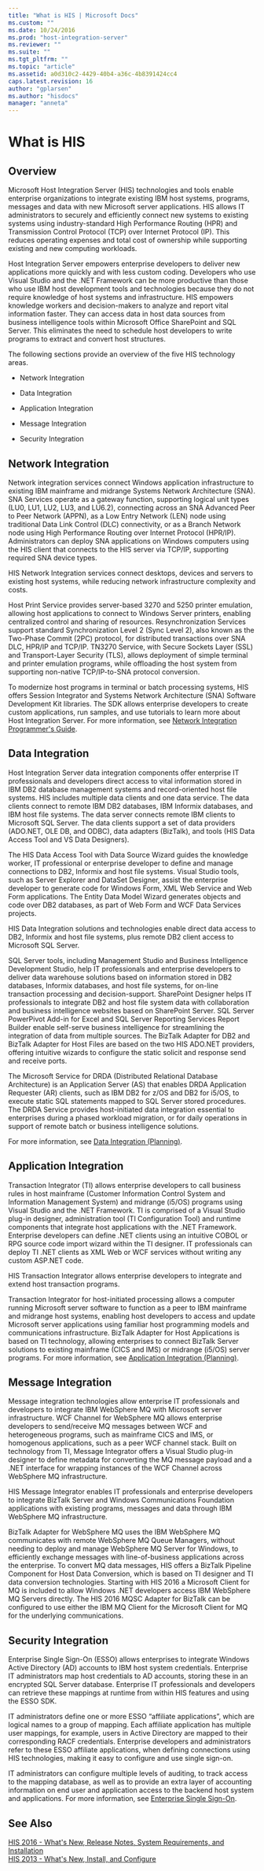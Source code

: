 ```yaml
---
title: "What is HIS | Microsoft Docs"
ms.custom: ""
ms.date: 10/24/2016
ms.prod: "host-integration-server"
ms.reviewer: ""
ms.suite: ""
ms.tgt_pltfrm: ""
ms.topic: "article"
ms.assetid: a0d310c2-4429-40b4-a36c-4b8391424cc4
caps.latest.revision: 16
author: "gplarsen"
ms.author: "hisdocs"
manager: "anneta"
---
```

# What is HIS

## Overview
Microsoft Host Integration Server (HIS) technologies and tools enable enterprise organizations to integrate existing IBM host systems, programs, messages and data with new Microsoft server applications. HIS allows IT administrators to securely and efficiently connect new systems to existing systems using industry-standard High Performance Routing (HPR) and Transmission Control Protocol (TCP) over Internet Protocol (IP). This reduces operating expenses and total cost of ownership while supporting existing and new computing workloads.  
  
Host Integration Server empowers enterprise developers to deliver new applications more quickly and with less custom coding. Developers who use Visual Studio  and the .NET Framework  can be more productive than those who use IBM host development tools and technologies because they do not require knowledge of host systems and infrastructure. HIS empowers knowledge workers and decision-makers to analyze and report vital information faster. They can access data in host data sources from business intelligence tools within Microsoft Office SharePoint and SQL Server. This eliminates the need to schedule host developers to write programs to extract and convert host structures.  
  
 The following sections provide an overview of the five HIS technology areas.  
  
-   Network Integration
  
-   Data Integration
  
-   Application Integration
  
-   Message Integration
  
-   Security Integration
  
##  <a name="Network"></a> Network Integration  
 Network integration services connect Windows application infrastructure to existing IBM mainframe and midrange Systems Network Architecture (SNA). SNA Services operate as a gateway function, supporting logical unit types (LU0, LU1, LU2, LU3, and LU6.2), connecting across an SNA Advanced Peer to Peer Network (APPN), as a Low Entry Network (LEN) node using traditional Data Link Control (DLC) connectivity, or as a Branch Network node using High Performance Routing over Internet Protocol (HPR/IP). Administrators can deploy SNA applications on Windows computers using the HIS client that connects to the HIS server via TCP/IP, supporting required SNA device types.  
  
  
 HIS Network Integration services connect desktops, devices and servers to existing host systems, while reducing network infrastructure complexity and costs.  
  
 Host Print Service provides server-based 3270 and 5250 printer emulation, allowing host applications to connect to Windows Server  printers, enabling centralized control and sharing of resources. Resynchronization Services support standard Synchronization Level 2 (Sync Level 2), also known as the Two-Phase Commit (2PC) protocol, for distributed transactions over SNA DLC, HPR/IP and TCP/IP. TN3270 Service, with Secure Sockets Layer (SSL) and Transport-Layer Security (TLS), allows deployment of simple terminal and printer emulation programs, while offloading the host system from supporting non-native TCP/IP-to-SNA protocol conversion. 
  
 To modernize host programs in terminal or batch processing systems, HIS offers Session Integrator and Systems Network Architecture (SNA) Software Development Kit libraries. The SDK allows enterprise developers to create custom applications, run samples, and use tutorials to learn more about Host Integration Server. For more information, see [Network Integration Programmer's Guide](core/network-integration-programmer-s-guide2.md).  
  
##  <a name="Data"></a> Data Integration  
 Host Integration Server data integration components offer enterprise IT professionals and developers direct access to vital information stored in IBM DB2 database management systems and record-oriented host file systems. HIS includes multiple data clients and one data service. The data clients connect to remote IBM DB2 databases, IBM Informix databases, and IBM host file systems. The data server connects remote IBM clients to Microsoft SQL Server. The data clients support a set of data providers (ADO.NET, OLE DB, and ODBC), data adapters (BizTalk), and tools (HIS Data Access Tool and VS Data Designers).  
  
 The HIS Data Access Tool with Data Source Wizard guides the knowledge worker, IT professional or enterprise developer to define and manage connections to DB2, Informix and host file systems. Visual Studio  tools, such as Server Explorer and DataSet Designer, assist the enterprise developer to generate code for Windows Form, XML Web Service and Web Form applications. The Entity Data Model Wizard generates objects and code over DB2 databases, as part of Web Form and WCF Data Services projects.  
  
 HIS Data Integration solutions and technologies enable direct data access to DB2, Informix and host file systems, plus remote DB2 client access to Microsoft SQL Server.  
  
 SQL Server  tools, including Management Studio and Business Intelligence Development Studio, help IT professionals and enterprise developers to deliver data warehouse solutions based on information stored in DB2 databases, Informix databases, and host file systems, for on-line transaction processing and decision-support. SharePoint Designer helps IT professionals to integrate DB2 and host file system data with collaboration and business intelligence websites based on SharePoint Server. SQL Server PowerPivot Add-in for Excel and SQL Server Reporting Services Report Builder enable self-serve business intelligence for streamlining the integration of data from multiple sources. The BizTalk Adapter for DB2 and BizTalk Adapter for Host Files are based on the two HIS ADO.NET providers, offering intuitive wizards to configure the static solicit and response send and receive ports.  
  
 The Microsoft Service for DRDA (Distributed Relational Database Architecture) is an Application Server (AS) that enables DRDA Application Requester (AR) clients, such as IBM DB2 for z/OS and DB2 for i5/OS, to execute static SQL statements mapped to SQL Server stored procedures. The DRDA Service provides host-initiated data integration essential to enterprises during a phased workload migration, or for daily operations in support of remote batch or business intelligence solutions.  
  
 For more information, see [Data Integration (Planning)](core/data-integration-planning-1.md).  
  
##  <a name="application"></a> Application Integration  
 Transaction Integrator (TI) allows enterprise developers to call business rules in host mainframe (Customer Information Control System and Information Management System) and midrange (i5/OS) programs using Visual Studio and the .NET Framework. TI is comprised of a Visual Studio plug-in designer, administration tool (TI Configuration Tool) and runtime components that integrate host applications with the .NET Framework. Enterprise developers can define .NET clients using an intuitive COBOL or RPG source code import wizard within the TI designer. IT professionals can deploy TI .NET clients as XML Web or WCF services without writing any custom ASP.NET code.  
  
 HIS Transaction Integrator allows enterprise developers to integrate and extend host transaction programs.  
  
 Transaction Integrator for host-initiated processing allows a computer running Microsoft server software to function as a peer to IBM mainframe and midrange host systems, enabling host developers to access and update Microsoft server applications using familiar host programming models and communications infrastructure. BizTalk Adapter for Host Applications is based on TI technology, allowing enterprises to connect BizTalk Server solutions to existing mainframe (CICS and IMS) or midrange (i5/OS) server programs. For more information, see [Application Integration (Planning)](core/application-integration-planning-2.md).  
  
##  <a name="message"></a> Message Integration  
 Message integration technologies allow enterprise IT professionals and developers to integrate IBM WebSphere MQ with Microsoft server infrastructure. WCF Channel for WebSphere MQ allows enterprise developers to send/receive MQ messages between WCF and heterogeneous programs, such as mainframe CICS and IMS, or homogenous applications, such as a peer WCF channel stack. Built on technology from TI, Message Integrator offers a Visual Studio plug-in designer to define metadata for converting the MQ message payload and a .NET interface for wrapping instances of the WCF Channel across WebSphere MQ infrastructure.  
  
 HIS Message Integrator enables IT professionals and enterprise developers to integrate BizTalk Server and Windows Communications Foundation applications with existing programs, messages and data through IBM WebSphere MQ infrastructure.  
  
 BizTalk Adapter for WebSphere MQ uses the IBM WebSphere MQ communicates with remote WebSphere MQ Queue Managers, without needing to deploy and manage WebSphere MQ Server for Windows, to efficiently exchange messages with line-of-business applications across the enterprise. To convert MQ data messages, HIS offers a BizTalk Pipeline Component for Host Data Conversion, which is based on TI designer and TI data conversion technologies. Starting with HIS 2016 a Microsoft Client for MQ is included to allow Windows .NET developers access IBM WebSphere MQ Servers directly.  The HIS 2016 MQSC Adapter for BizTalk can be configured to use either the IBM MQ Client for the Microsoft Client for MQ for the underlying communications. 
  
##  <a name="Security"></a> Security Integration  
 Enterprise Single Sign-On (ESSO) allows enterprises to integrate Windows Active Directory (AD) accounts to IBM host system credentials. Enterprise IT administrators map host credentials to AD accounts, storing these in an encrypted SQL Server database. Enterprise IT professionals and developers can retrieve these mappings at runtime from within HIS features and using the ESSO SDK.  
  
 IT administrators define one or more ESSO “affiliate applications”, which are logical names to a group of mapping. Each affiliate application has multiple user mappings, for example, users in Active Directory are mapped to their corresponding RACF credentials. Enterprise developers and administrators refer to these ESSO affiliate applications, when defining connections using HIS technologies, making it easy to configure and use single sign-on.  
  
 IT administrators can configure multiple levels of auditing, to track access to the mapping database, as well as to provide an extra layer of accounting information on end user and application access to the backend host system and applications. For more information, see [Enterprise Single Sign-On](esso/enterprise-single-sign-on1.md).  
  
## See Also  
 [HIS 2016 - What's New, Release Notes, System Requirements, and Installation](install-and-config-guides/his-2016-what-s-new-release-notes-system-requirements-and-installation.md)   
 [HIS 2013 - What's New, Install, and Configure](install-and-config-guides/his-2013-what-s-new-install-and-configure.md)